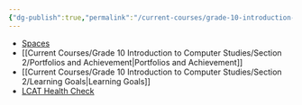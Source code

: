 ```yaml
---
{"dg-publish":true,"permalink":"/current-courses/grade-10-introduction-to-computer-studies/section-2/key-links/","dgHomeLink":false,"dgPassFrontmatter":false}
---
```


* [Spaces](https://ca.spacesedu.com/)
* [[Current Courses/Grade 10 Introduction to Computer Studies/Section 2/Portfolios and Achievement|Portfolios and Achievement]]
* [[Current Courses/Grade 10 Introduction to Computer Studies/Section 2/Learning Goals|Learning Goals]] 
* [LCAT Health Check](https://lcat.lcs.on.ca)
